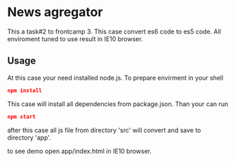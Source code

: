 # News agregator

This a task#2 to frontcamp 3. This case convert es6 code to es5 code. All enviroment tuned to use result in IE10 browser.

## Usage
At this case your need installed node.js. To prepare envirment in your shell  

```json
npm install
```
This case will install all dependencies from package.json.
Than your can run
```json
npm start
``` 
after this case all js file from directory 'src' will convert and save to directory 'app'.

to see demo open app/index.html in IE10 browser.
